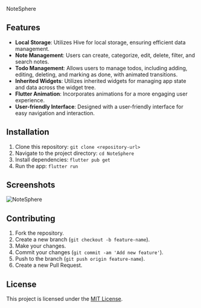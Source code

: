 NoteSphere

## Features

- **Local Storage**: Utilizes Hive for local storage, ensuring efficient data management.
- **Note Management**: Users can create, categorize, edit, delete, filter, and search notes.
- **Todo Management**: Allows users to manage todos, including adding, editing, deleting, and marking as done, with animated transitions.
- **Inherited Widgets**: Utilizes inherited widgets for managing app state and data across the widget tree.
- **Flutter Animation**: Incorporates animations for a more engaging user experience.
- **User-friendly Interface**: Designed with a user-friendly interface for easy navigation and interaction.

## Installation

1. Clone this repository: `git clone <repository-url>`
2. Navigate to the project directory: `cd NoteSphere`
3. Install dependencies: `flutter pub get`
4. Run the app: `flutter run`

## Screenshots
![NoteSphere](https://github.com/HGSChandeepa/NoteSphere/blob/main/app.png)

## Contributing

1. Fork the repository.
2. Create a new branch (`git checkout -b feature-name`).
3. Make your changes.
4. Commit your changes (`git commit -am 'Add new feature'`).
5. Push to the branch (`git push origin feature-name`).
6. Create a new Pull Request.

## License

This project is licensed under the [MIT License](LICENSE).

